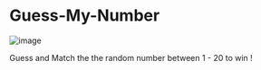 # Guess-My-Number
 
![image](https://user-images.githubusercontent.com/87871018/218395674-9d00ce7c-39eb-4de3-a08f-aa0572462a2e.png)

Guess and Match the the random number between 1 - 20 to win !
